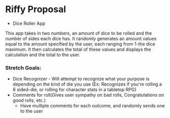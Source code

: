 # Riffy Proposal

* Dice Roller App
  
This app takes in two numbers, an amount of dice to be rolled and the number of sides
each dice has. It randomly generates an amount values equal to the amount specified by the user, each ranging from 1-the dice maximum. It then calculates the total of these values and displays the calculation and the total to the user. 

### Stretch Goals:
* Dice Recognizer - Will attempt to recognize what your purpose is depending on the kind of 
die you use (Ex: Recognizes if you're rolling a 6 sided-die, or rolling for character stats in a tabletop RPG)
* Comments for roll(Gives user sympathy on bad rolls, Congratulations on good rolls, etc.)
  * Have multiple comments for each outcome, and randomly sends one to the user
